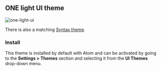 ## ONE light UI theme

![one-light-ui](https://cloud.githubusercontent.com/assets/378023/5887637/60dde9d2-a420-11e4-9dd5-0a6a9bc4f5bc.png)

There is also a matching [Syntax theme](https://atom.io/themes/one-light-syntax).

### Install

This theme is installed by default with Atom and can be activated by going to the __Settings > Themes__ section and selecting it from the __UI Themes__ drop-down menu.
